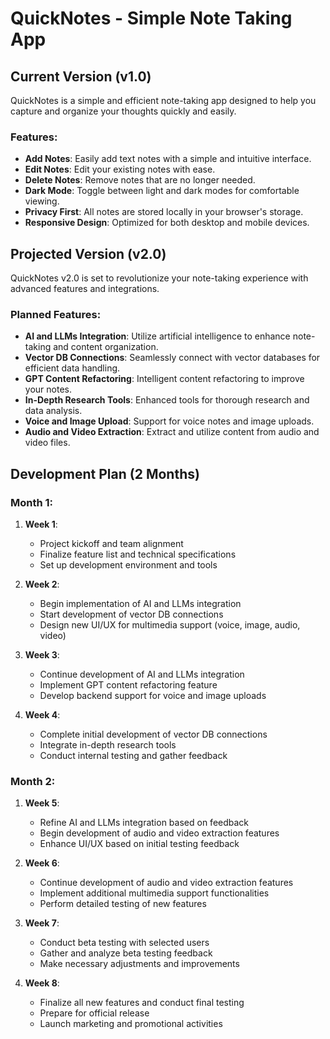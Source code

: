 # QuickNotes - Simple Note Taking App

## Current Version (v1.0)

QuickNotes is a simple and efficient note-taking app designed to help you capture and organize your thoughts quickly and easily.

### Features:
- **Add Notes**: Easily add text notes with a simple and intuitive interface.
- **Edit Notes**: Edit your existing notes with ease.
- **Delete Notes**: Remove notes that are no longer needed.
- **Dark Mode**: Toggle between light and dark modes for comfortable viewing.
- **Privacy First**: All notes are stored locally in your browser's storage.
- **Responsive Design**: Optimized for both desktop and mobile devices.

## Projected Version (v2.0)

QuickNotes v2.0 is set to revolutionize your note-taking experience with advanced features and integrations.

### Planned Features:
- **AI and LLMs Integration**: Utilize artificial intelligence to enhance note-taking and content organization.
- **Vector DB Connections**: Seamlessly connect with vector databases for efficient data handling.
- **GPT Content Refactoring**: Intelligent content refactoring to improve your notes.
- **In-Depth Research Tools**: Enhanced tools for thorough research and data analysis.
- **Voice and Image Upload**: Support for voice notes and image uploads.
- **Audio and Video Extraction**: Extract and utilize content from audio and video files.

## Development Plan (2 Months)

### Month 1:
1. **Week 1**:
   - Project kickoff and team alignment
   - Finalize feature list and technical specifications
   - Set up development environment and tools

2. **Week 2**:
   - Begin implementation of AI and LLMs integration
   - Start development of vector DB connections
   - Design new UI/UX for multimedia support (voice, image, audio, video)

3. **Week 3**:
   - Continue development of AI and LLMs integration
   - Implement GPT content refactoring feature
   - Develop backend support for voice and image uploads

4. **Week 4**:
   - Complete initial development of vector DB connections
   - Integrate in-depth research tools
   - Conduct internal testing and gather feedback

### Month 2:
1. **Week 5**:
   - Refine AI and LLMs integration based on feedback
   - Begin development of audio and video extraction features
   - Enhance UI/UX based on initial testing feedback

2. **Week 6**:
   - Continue development of audio and video extraction features
   - Implement additional multimedia support functionalities
   - Perform detailed testing of new features

3. **Week 7**:
   - Conduct beta testing with selected users
   - Gather and analyze beta testing feedback
   - Make necessary adjustments and improvements

4. **Week 8**:
   - Finalize all new features and conduct final testing
   - Prepare for official release
   - Launch marketing and promotional activities
